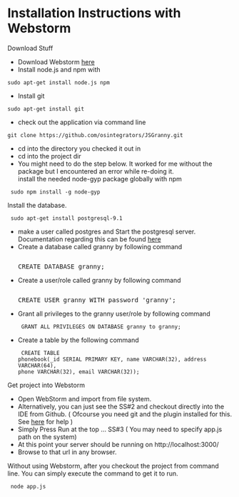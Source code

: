 Installation Instructions with Webstorm
=======================================

Download Stuff<br>
* Download Webstorm [here](http://download-ln.jetbrains.com/webide/WebStorm-5.0.4.tar.gz)<br>
* Install node.js and npm with 
<pre><code>sudo apt-get install node.js npm</code></pre>
* Install git 
<pre><code>sudo apt-get install git</code></pre>
* check out the application via command line 
<pre><code>git clone https://github.com/osintegrators/JSGranny.git</code></pre>
* cd into the directory you checked it out in
* cd into the project dir
* You might need to do the step below. It worked for me without the package but I encountered an error while re-doing it.<br> install the needed node-gyp package globally with npm
<pre><code> sudo npm install -g node-gyp </code></pre>

Install the database.
<pre><code> sudo apt-get install postgresql-9.1</code></pre>
* make a user called postgres and Start the postgresql server. Documentation regarding this can be found [here](http://www.postgresql.org/docs/9.1/static/server-start.html)
* Create a database called granny by following command <pre><code> </code>CREATE DATABASE granny;</pre>
* Create a user/role called granny by following command <pre><code> </code>CREATE USER granny WITH password 'granny';</pre>
* Grant all privileges to the granny user/role by following command <pre><code> GRANT ALL PRIVILEGES ON DATABASE granny to granny; </code></pre>
* Create a table by the following command <pre><code> CREATE TABLE phonebook(_id SERIAL PRIMARY KEY, name VARCHAR(32), address VARCHAR(64), phone VARCHAR(32), email VARCHAR(32));
 </code></pre>

Get project into Webstorm
* Open WebStorm and import from file system. 
* Alternatively, you can just see the SS#2 and checkout directly into the IDE from Github. ( Ofcourse you need git and the plugin installed for this. See [here](http://www.jetbrains.com/webstorm/webhelp/using-github-integration.html) for help ) 
* Simply Press Run at the top ... SS#3 ( You may need to specify app.js path on the system)
* At this point your server should be running on http://localhost:3000/
* Browse to that url in any browser.


Without using Webstorm, after you checkout the project from command line. You can simply execute the command to get it to run.
<pre><code> node app.js </code><pre>
